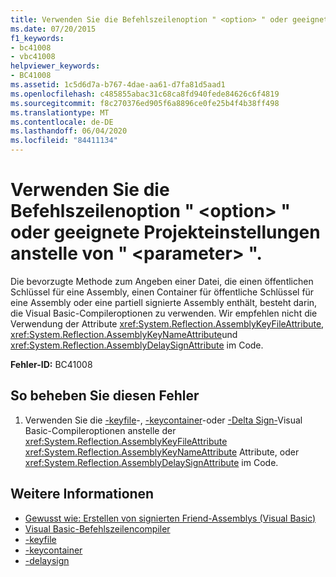 ```yaml
---
title: Verwenden Sie die Befehlszeilenoption " <option> " oder geeignete Projekteinstellungen anstelle von " <parameter> ".
ms.date: 07/20/2015
f1_keywords:
- bc41008
- vbc41008
helpviewer_keywords:
- BC41008
ms.assetid: 1c5d6d7a-b767-4dae-aa61-d7fa81d5aad1
ms.openlocfilehash: c485855abac31c68ca8fd940fede84626c6f4819
ms.sourcegitcommit: f8c270376ed905f6a8896ce0fe25b4f4b38ff498
ms.translationtype: MT
ms.contentlocale: de-DE
ms.lasthandoff: 06/04/2020
ms.locfileid: "84411134"
---
```

# <a name="use-command-line-option-option-or-appropriate-project-settings-instead-of-parameter"></a>Verwenden Sie die Befehlszeilenoption " \<option> " oder geeignete Projekteinstellungen anstelle von " \<parameter> ".
Die bevorzugte Methode zum Angeben einer Datei, die einen öffentlichen Schlüssel für eine Assembly, einen Container für öffentliche Schlüssel für eine Assembly oder eine partiell signierte Assembly enthält, besteht darin, die Visual Basic-Compileroptionen zu verwenden. Wir empfehlen nicht die Verwendung der Attribute <xref:System.Reflection.AssemblyKeyFileAttribute>, <xref:System.Reflection.AssemblyKeyNameAttribute>und <xref:System.Reflection.AssemblyDelaySignAttribute> im Code.  
  
 **Fehler-ID:** BC41008  
  
## <a name="to-correct-this-error"></a>So beheben Sie diesen Fehler  
  
1. Verwenden Sie die [-keyfile](../reference/command-line-compiler/keyfile.md)-, [-keycontainer](../reference/command-line-compiler/keycontainer.md)-oder [-Delta Sign-](../reference/command-line-compiler/delaysign.md)Visual Basic-Compileroptionen anstelle der <xref:System.Reflection.AssemblyKeyFileAttribute> <xref:System.Reflection.AssemblyKeyNameAttribute> Attribute, oder <xref:System.Reflection.AssemblyDelaySignAttribute> im Code.  
  
## <a name="see-also"></a>Weitere Informationen

- [Gewusst wie: Erstellen von signierten Friend-Assemblys (Visual Basic)](../../standard/assembly/create-signed-friend.md)
- [Visual Basic-Befehlszeilencompiler](../reference/command-line-compiler/index.md)
- [-keyfile](../reference/command-line-compiler/keyfile.md)
- [-keycontainer](../reference/command-line-compiler/keycontainer.md)
- [-delaysign](../reference/command-line-compiler/delaysign.md)
